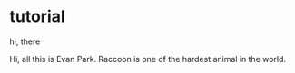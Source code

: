 # tutorial
hi, there

Hi, all this is Evan Park.
Raccoon is one of the hardest animal in the world.
